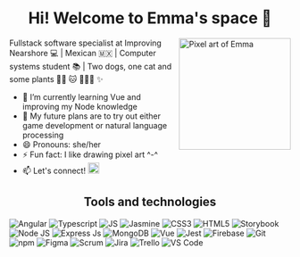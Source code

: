 <h1 align="center">Hi! Welcome to Emma's space 💫</h1>

<img alt="Pixel art of Emma" src="https://cdn.glitch.me/d2ab2403-ec2a-47bb-9c82-30a5c72c4859%2Fimage.png?v=1635474712492" align="right" width=200px/>

Fullstack software specialist at Improving Nearshore :computer:  | Mexican 🇲🇽 |
Computer systems student :books: |
Two dogs, one cat and some plants :dog::dog: :cat: :seedling::herb::cactus:  :sparkles:

- 🌱 I’m currently learning Vue and improving my Node knowledge
- 💭 My future plans are to try out either game development or natural language processing
- 😄 Pronouns: she/her
- ⚡ Fun fact: I like drawing pixel art ^-^
- 📫 Let's connect!   <a href="https://www.linkedin.com/in/emma-rosa-ramirez-aguila/" target="_blank"><img alt="LinkedIn" src="https://img.shields.io/badge/-LinkedIn-%230A66C2?style=for-the-badge&logo=linkedin" height=20px/></a>

<h2 align="center">Tools and technologies</h2>

<img alt="Angular" src="https://img.shields.io/badge/-Angular-%23DD0031?style=for-the-badge&logo=Angular"/> <img alt="Typescript" src="https://img.shields.io/badge/-Typescript-%23001e3c?style=for-the-badge&logo=Typescript"/> <img alt="JS" src="https://img.shields.io/badge/javascript%20-%23323330.svg?&style=for-the-badge&logo=javascript&logoColor=%23F7DF1E)"/> <img alt="Jasmine" src="https://img.shields.io/badge/-Jasmine-%238A4182?style=for-the-badge&logo=Jasmine"/> <img alt="CSS3" src="https://img.shields.io/badge/-CSS%203-%20%231572B6?style=for-the-badge&logo=CSS3"/> <img alt="HTML5" src="https://img.shields.io/badge/-HTML%205-E34F26?style=for-the-badge&logo=html5&logoColor=white"/> <img alt="Storybook" src="https://img.shields.io/badge/-Storybook-%23f5f6f7?style=for-the-badge&logo=Storybook"/> <img alt="Node JS" src="https://img.shields.io/badge/-Node%20JS-%23339933?style=for-the-badge&logo=Node.js&logoColor=white"/> <img alt="Express Js" src="https://img.shields.io/badge/-Express js-%23000000?style=for-the-badge&logo=Express"/> <img alt="MongoDB" src="https://img.shields.io/badge/-MongoDB-%23023430?style=for-the-badge&logo=MongoDB"/> <img alt="Vue" src="https://img.shields.io/badge/-Vue-%23213547?style=for-the-badge&logo=Vue.js"/> <img alt="Jest" src="https://img.shields.io/badge/-Jest-%23C21325?style=for-the-badge&logo=Jest"/> <img alt="Firebase" src="https://img.shields.io/badge/-Firebase-%23039BE5?style=for-the-badge&logo=Firebase&logoColor=FFCA28"/> <img alt="Git" src="https://img.shields.io/badge/-Git-%20%23F05032?style=for-the-badge&logo=Git&logoColor=white"/> <img alt="npm" src="https://img.shields.io/badge/-npm-%232d333b?style=for-the-badge&logo=npm"/> <img alt="Figma" src="https://img.shields.io/badge/-Figma-%20%239452EB?style=for-the-badge&logo=Figma&logoColor=white"/> <img alt="Scrum" src="https://img.shields.io/badge/-Scrum-%23294263?style=for-the-badge"/> <img alt="Jira" src="https://img.shields.io/badge/-Jira-%230052CC?style=for-the-badge&logo=Jira"/> <img alt="Trello" src="https://img.shields.io/badge/-Trello-%230052CC?style=for-the-badge&logo=trello"/> <img alt="VS Code" src="http://img.shields.io/badge/-VS%20Code-000000?style=for-the-badge&logo=Visual-studio-code&logoColor=blue"/>
